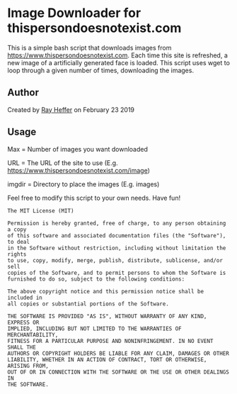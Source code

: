 # Image Downloader for thispersondoesnotexist.com
This is a simple bash script that downloads images from https://www.thispersondoesnotexist.com. Each time this site is refreshed, a new image of a artificially generated face is loaded. This script uses wget to loop through a given number of times, downloading the images.

## Author
Created by [Ray Heffer](https://rayheffer.com) on February 23 2019

## Usage
Max = Number of images you want downloaded

URL = The URL of the site to use (E.g. https://www.thispersondoesnotexist.com/image)

imgdir = Directory to place the images (E.g. images)


Feel free to modify this script to your own needs. Have fun!

```
The MIT License (MIT)

Permission is hereby granted, free of charge, to any person obtaining a copy
of this software and associated documentation files (the "Software"), to deal
in the Software without restriction, including without limitation the rights
to use, copy, modify, merge, publish, distribute, sublicense, and/or sell
copies of the Software, and to permit persons to whom the Software is
furnished to do so, subject to the following conditions:

The above copyright notice and this permission notice shall be included in
all copies or substantial portions of the Software.

THE SOFTWARE IS PROVIDED "AS IS", WITHOUT WARRANTY OF ANY KIND, EXPRESS OR
IMPLIED, INCLUDING BUT NOT LIMITED TO THE WARRANTIES OF MERCHANTABILITY,
FITNESS FOR A PARTICULAR PURPOSE AND NONINFRINGEMENT. IN NO EVENT SHALL THE
AUTHORS OR COPYRIGHT HOLDERS BE LIABLE FOR ANY CLAIM, DAMAGES OR OTHER
LIABILITY, WHETHER IN AN ACTION OF CONTRACT, TORT OR OTHERWISE, ARISING FROM,
OUT OF OR IN CONNECTION WITH THE SOFTWARE OR THE USE OR OTHER DEALINGS IN
THE SOFTWARE.
```